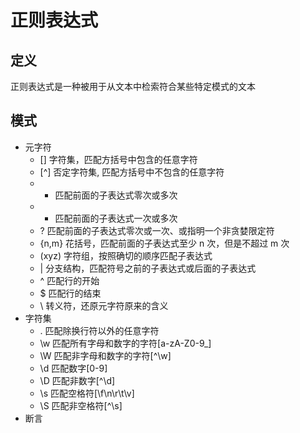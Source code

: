 # 正则表达式 #

## 定义 ##
正则表达式是一种被用于从文本中检索符合某些特定模式的文本

## 模式 ##
  - 元字符
    - [] 字符集，匹配方括号中包含的任意字符
    - [^] 否定字符集, 匹配方括号中不包含的任意字符
    - * 匹配前面的子表达式零次或多次
    - + 匹配前面的子表达式一次或多次 
    - ? 匹配前面的子表达式零次或一次、或指明一个非贪婪限定符
    - {n,m} 花括号，匹配前面的子表达式至少 n 次，但是不超过 m 次
    - (xyz) 字符组，按照确切的顺序匹配子表达式
    - | 分支结构，匹配符号之前的子表达式或后面的子表达式
    - ^ 匹配行的开始
    - $ 匹配行的结束
    - \ 转义符，还原元字符原来的含义
  - 字符集
    - . 匹配除换行符以外的任意字符
    - \w 匹配所有字母和数字的字符[a-zA-Z0-9_]
    - \W 匹配非字母和数字的字符[^\w]
    - \d 匹配数字[0-9]
    - \D 匹配非数字[^\d]
    - \s 匹配空格符[\f\n\r\t\v]
    - \S 匹配非空格符[^\s]
  - 断言